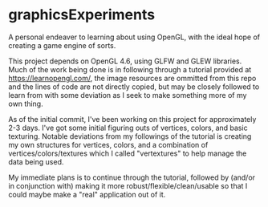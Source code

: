 # graphicsExperiments


A personal endeaver to learning about using OpenGL, with the ideal hope of creating a game engine of sorts.

This project depends on OpenGL 4.6, using GLFW and GLEW libraries.  Much of the work being done is in following through a tutorial provided at https://learnopengl.com/, the image resources are ommitted from this repo and the lines of code are not directly copied, but may be closely followed to learn from with some deviation as I seek to make something more of my own thing.

As of the initial commit, I've been working on this project for approximately 2-3 days.  I've got some initial figuring outs of vertices, colors, and basic texturing.  Notable deviations from my followings of the tutorial is creating my own structures for vertices, colors, and a combination of vertices/colors/textures which I called "vertextures" to help manage the data being used.

My immediate plans is to continue through the tutorial, followed by (and/or in conjunction with) making it more robust/flexible/clean/usable so that I could maybe make a "real" application out of it.